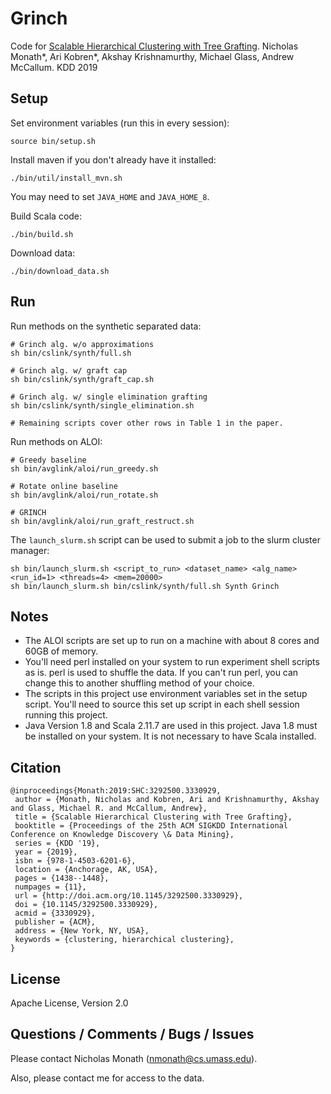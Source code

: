 # Grinch #

Code for [Scalable Hierarchical Clustering with Tree Grafting](https://dl.acm.org/citation.cfm?id=3330929). Nicholas Monath*, Ari Kobren*, Akshay Krishnamurthy, Michael Glass, Andrew McCallum. KDD 2019


## Setup ##

Set environment variables (run this in every session):

```
source bin/setup.sh
```

Install maven if you don't already have it installed:

```
./bin/util/install_mvn.sh
```

You may need to set `JAVA_HOME` and `JAVA_HOME_8`.

Build Scala code:

```
./bin/build.sh
```

Download data:

```
./bin/download_data.sh
```

## Run ##

Run methods on the synthetic separated data:

```
# Grinch alg. w/o approximations
sh bin/cslink/synth/full.sh

# Grinch alg. w/ graft cap
sh bin/cslink/synth/graft_cap.sh

# Grinch alg. w/ single elimination grafting
sh bin/cslink/synth/single_elimination.sh

# Remaining scripts cover other rows in Table 1 in the paper.
```

Run methods on ALOI: 

```
# Greedy baseline
sh bin/avglink/aloi/run_greedy.sh

# Rotate online baseline
sh bin/avglink/aloi/run_rotate.sh

# GRINCH
sh bin/avglink/aloi/run_graft_restruct.sh
```

The `launch_slurm.sh` script can be used to submit a job to the slurm 
cluster manager:

```
sh bin/launch_slurm.sh <script_to_run> <dataset_name> <alg_name> <run_id=1> <threads=4> <mem=20000>
sh bin/launch_slurm.sh bin/cslink/synth/full.sh Synth Grinch 
```

## Notes ##

  - The ALOI scripts are set up to run on a machine with about 8 cores and 60GB of memory.
  - You'll need perl installed on your system to run experiment shell scripts as is. perl is used to shuffle the data. If you can't run perl, you can change this to another shuffling method of your choice.
  - The scripts in this project use environment variables set in the setup script. You'll need to source this set up script in each shell session running this project.
  - Java Version 1.8 and Scala 2.11.7 are used in this project. Java 1.8 must be installed on your system. It is not necessary to have Scala installed.

## Citation ##

```
@inproceedings{Monath:2019:SHC:3292500.3330929,
 author = {Monath, Nicholas and Kobren, Ari and Krishnamurthy, Akshay and Glass, Michael R. and McCallum, Andrew},
 title = {Scalable Hierarchical Clustering with Tree Grafting},
 booktitle = {Proceedings of the 25th ACM SIGKDD International Conference on Knowledge Discovery \& Data Mining},
 series = {KDD '19},
 year = {2019},
 isbn = {978-1-4503-6201-6},
 location = {Anchorage, AK, USA},
 pages = {1438--1448},
 numpages = {11},
 url = {http://doi.acm.org/10.1145/3292500.3330929},
 doi = {10.1145/3292500.3330929},
 acmid = {3330929},
 publisher = {ACM},
 address = {New York, NY, USA},
 keywords = {clustering, hierarchical clustering},
} 
```

## License

Apache License, Version 2.0

## Questions / Comments / Bugs / Issues

Please contact Nicholas Monath (nmonath@cs.umass.edu).

Also, please contact me for access to the data.

